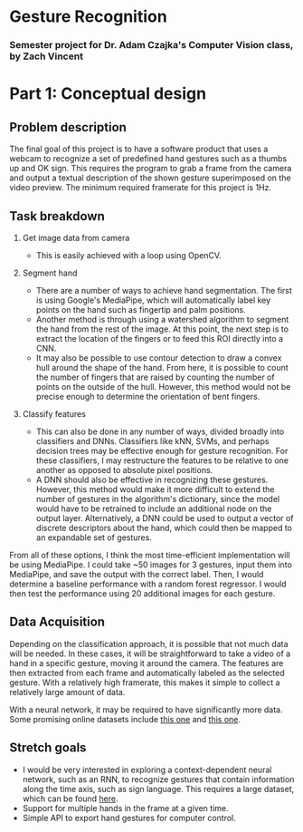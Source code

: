 # Gesture Recognition

### Semester project for Dr. Adam Czajka's Computer Vision class, by Zach Vincent

# Part 1: Conceptual design

## Problem description

The final goal of this project is to have a software product that uses a webcam to recognize a set of predefined hand gestures such as a thumbs up and OK sign. This requires the program to grab a frame from the camera and output a textual description of the shown gesture superimposed on the video preview. The minimum required framerate for this project is 1Hz.

## Task breakdown

1. Get image data from camera
    - This is easily achieved with a loop using OpenCV.

2. Segment hand
    - There are a number of ways to achieve hand segmentation. The first is using Google's MediaPipe, which will automatically label key points on the hand such as fingertip and palm positions.
    - Another method is through using a watershed algorithm to segment the hand from the rest of the image. At this point, the next step is to extract the location of the fingers or to feed this ROI directly into a CNN.
    - It may also be possible to use contour detection to draw a convex hull around the shape of the hand. From here, it is possible to count the number of fingers that are raised by counting the number of points on the outside of the hull. However, this method would not be precise enough to determine the orientation of bent fingers.

3. Classify features
    - This can also be done in any number of ways, divided broadly into classifiers and DNNs. Classifiers like kNN, SVMs, and perhaps decision trees may be effective enough for gesture recognition. For these classifiers, I may restructure the features to be relative to one another as opposed to absolute pixel positions.
    - A DNN should also be effective in recognizing these gestures. However, this method would make it more difficult to extend the number of gestures in the algorithm's dictionary, since the model would have to be retrained to include an additional node on the output layer. Alternatively, a DNN could be used to output a vector of discrete descriptors about the hand, which could then be mapped to an expandable set of gestures.
  
From all of these options, I think the most time-efficient implementation will be using MediaPipe. I could take ~50 images for 3 gestures, input them into MediaPipe, and save the output with the correct label. Then, I would determine a baseline performance with a random forest regressor. I would then test the performance using 20 additional images for each gesture.
  
## Data Acquisition

Depending on the classification approach, it is possible that not much data will be needed. In these cases, it will be straightforward to take a video of a hand in a specific gesture, moving it around the camera. The features are then extracted from each frame and automatically labeled as the selected gesture. With a relatively high framerate, this makes it simple to collect a relatively large amount of data.

With a neural network, it may be required to have significantly more data. Some promising online datasets include [this one](https://www.idiap.ch/webarchives/sites/www.idiap.ch/resource/gestures/) and [this one](http://www-vpu.eps.uam.es/datasets/HGds/).

## Stretch goals

* I would be very interested in exploring a context-dependent neural network, such as an RNN, to recognize gestures that contain information along the time axis, such as sign language. This requires a large dataset, which can be found [here](https://dxli94.github.io/WLASL/).
* Support for multiple hands in the frame at a given time.
* Simple API to export hand gestures for computer control.
